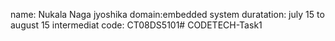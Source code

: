 name: Nukala Naga jyoshika
domain:embedded system
duratation: july 15 to august 15
intermediat code: CT08DS5101# CODETECH-Task1
